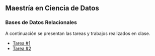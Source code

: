 ## Maestría en Ciencia de Datos
### Bases de Datos Relacionales

A continuación se presentan las tareas y trabajos realizados en clase.

- [Tarea #1](https://github.com/GemaGuerraV/BDR/blob/main/Tareas/Tarea%231.md)
- [Tarea #2](https://github.com/GemaGuerraV/BDR/blob/main/Tareas/Tarea%232.md)
